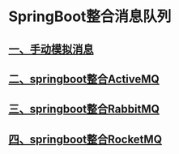 # SpringBoot整合消息队列

## [一、手动模拟消息](./手动模拟消息.md)

## [二、springboot整合ActiveMQ](./springboot整合ActiveMQ.md)

## [三、springboot整合RabbitMQ](./springboot整合RabbitMQ.md)

## [四、springboot整合RocketMQ](./springboot整合RocketMQ.md)